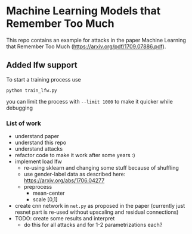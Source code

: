 # Machine Learning Models that Remember Too Much
This repo contains an example for attacks in the paper Machine Learning that Remember Too Much (https://arxiv.org/pdf/1709.07886.pdf). 

## Added lfw support
To start a training process use 

```python train_lfw.py```

you can limit the process with ```--limit 1000``` to make it quicker while debugging 

### List of work
- understand paper
- understand this repo
- understand attacks
- refactor code to make it work after some years :)
- implement load lfw
    - re-using sklearn and changing some stuff because of shuffling
    - use gender-label data as described here: https://arxiv.org/abs/1706.04277
    - preprocess
        - mean-center
        - scale [0,1]
- create cnn network in `net.py` as proposed in the paper (currently just resnet part is re-used without upscaling and residual connections)
- TODO: create some results and interpret
    - do this for all attacks and for 1-2 parametrizations each?